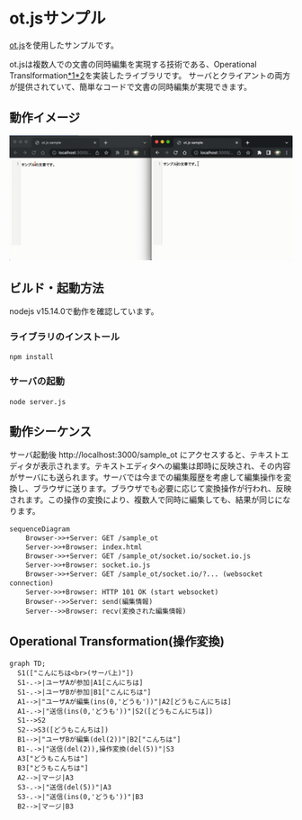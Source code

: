 # ot.jsサンプル

[ot.js](https://github.com/Operational-Transformation/ot.js)を使用したサンプルです。

ot.jsは複数人での文書の同時編集を実現する技術である、Operational Translformation[*1](https://www.lri.fr/~mbl/ENS/CSCW/2017/papers/Ellis-SIGMOD89.pdf)[*2](https://dl.acm.org/doi/pdf/10.1145/289444.289469)を実装したライブラリです。
サーバとクライアントの両方が提供されていて、簡単なコードで文書の同時編集が実現できます。


## 動作イメージ

![イメージ](sample.gif)


## ビルド・起動方法

nodejs v15.14.0で動作を確認しています。

### ライブラリのインストール
```
npm install
```
### サーバの起動
```
node server.js
```


## 動作シーケンス

サーバ起動後 http://localhost:3000/sample_ot にアクセスすると、テキストエディタが表示されます。テキストエディタへの編集は即時に反映され、その内容がサーバにも送られます。サーバでは今までの編集履歴を考慮して編集操作を変換し、ブラウザに送ります。ブラウザでも必要に応じて変換操作が行われ、反映されます。この操作の変換により、複数人で同時に編集しても、結果が同じになります。

```mermaid
sequenceDiagram
    Browser->>+Server: GET /sample_ot
    Server->>+Browser: index.html
    Browser->>+Server: GET /sample_ot/socket.io/socket.io.js
    Server->>+Browser: socket.io.js
    Browser->>+Server: GET /sample_ot/socket.io/?... (websocket connection)
    Server->>+Browser: HTTP 101 OK (start websocket)
    Browser-->>Server: send(編集情報)
    Server-->>Browser: recv(変換された編集情報)
```

## Operational Transformation(操作変換)

```mermaid
graph TD;
  S1(["こんにちは<br>(サーバ上)"])
  S1-.->|ユーザAが参加|A1[こんにちは]
  S1-.->|ユーザBが参加|B1["こんにちは"]
  A1-->|"ユーザAが編集(ins(0,'どうも'))"|A2[どうもこんにちは]
  A1-.->|"送信(ins(0,'どうも'))"|S2([どうもこんにちは])
  S1-->S2
  S2-->S3([どうもこんちは])
  B1-->|"ユーザBが編集(del(2))"|B2["こんちは"]
  B1-.->|"送信(del(2)),操作変換(del(5))"|S3
  A3["どうもこんちは"]
  B3["どうもこんちは"]
  A2-->|マージ|A3
  S3-.->|"送信(del(5))"|A3
  S3-.->|"送信(ins(0,'どうも'))"|B3
  B2-->|マージ|B3
```

